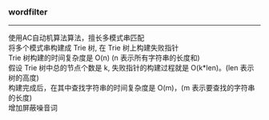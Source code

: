 ### wordfilter
* * *
使用AC自动机算法算法，擅长多模式串匹配  
将多个模式串构建成 Trie 树, 在 Trie 树上构建失败指针  
Trie 树构建的时间复杂度是 O(n) (n 表示所有字符串的长度和)  
假设 Trie 树中总的节点个数是 k, 失败指针的构建过程就是 O(k*len)。(len 表示树的高度)  
构建完成后，在其中查找字符串的时间复杂度是 O(m)，(m 表示要查找的字符串的长度)  
增加屏蔽噪音词

